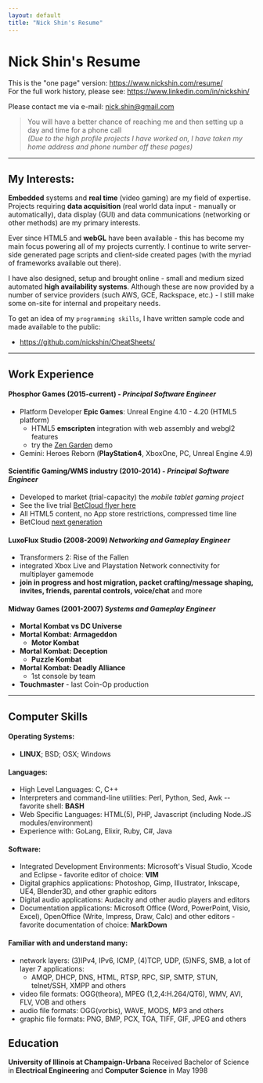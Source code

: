 ```yaml
---
layout: default
title: "Nick Shin's Resume"
---
```


# Nick Shin's Resume

This is the "one page" version: <https://www.nickshin.com/resume/><br>
For the full work history, please see: <https://www.linkedin.com/in/nickshin/>

Please contact me via e-mail: <nick.shin@gmail.com>
> You will have a better chance of reaching me and then setting up a day and time for a phone call<br>
> _(Due to the high profile projects I have worked on, I have taken my home address and phone number off these pages)_

* * *

## My Interests:

**Embedded** systems and **real time** (video gaming) are my field of expertise.
Projects requiring **data acquisition** (real world data input - manually or automatically),
data display (GUI) and data communications (networking or other methods) are my primary interests.

Ever since HTML5 and **webGL** have been available - this has become my main focus powering all of my projects currently.
I continue to write server-side generated page scripts and client-side created pages (with the myriad of frameworks available out there).

I have also designed, setup and brought online - small and medium sized automated **high availability systems**.
Although these are now provided by a number of service providers (such AWS, GCE, Rackspace, etc.) - I
still make some on-site for internal and propeitary needs.

<!--
The following is primarily for cold calling recruiters. Offers I am NOT looking for:

- Supporting old, dying or dead tech
- I do not want a (tech) documentation writing offer. I will only write documentation on projects that I have been involved with from the beginning. 

- Do not call me if the job is for a tech support monkey position, a lab (maintenance) baby sitter or a tester position (where the fun work has already been completed).
- But, if there are needs for solutions in designing the lab infrastructure or there are needs for designing new testing applications, then I "might" consider the offer. 


Do NOT contact me about joining your resume search engine either. All of those requests will be ignored.

Please DO include a description of the offer when you contact me about your inquiry. Offers that are not specific will result in longer reply delays.
-->

To get an idea of my `programming skills`, I have written sample code and made available to the public:
- <https://github.com/nickshin/CheatSheets/>

* * *

<!--
## Employment Objective

To bring my deep experience in computer programming from the creative and imaginative field of the video gaming industry to new challenging projects and opportunities.
Along with my electrical engineering hardware skills, brings extensive physics, mathematic and logic problem solving skills.
Yet, am business conscience by keeping an eye on the company's needs, by being analytical, methodical and highly organized.

* * *
-->

## Work Experience

#### Phosphor Games (2015-current) - _Principal Software Engineer_
- Platform Developer **Epic Games**: Unreal Engine 4.10 - 4.20 (HTML5 platform)
	- HTML5 **emscripten** integration with web assembly and webgl2 features
	- try the [Zen Garden](https://s3.amazonaws.com/mozilla-games/ZenGarden/EpicZenGarden.html) demo
- Gemini: Heroes Reborn (**PlayStation4**, XboxOne, PC, Unreal Engine 4.9)

#### Scientific Gaming/WMS industry (2010-2014) - _Principal Software Engineer_
- Developed to market (trial-capacity) the _mobile tablet gaming project_
- See the live trial [BetCloud flyer here](https://www.ncl.com/sites/default/files/BetCloudFlyerWeb.pdf)
- All HTML5 content, no App store restrictions, compressed time line
- BetCloud [next generation](https://gamingcontrolboard.pa.gov/files/meetings/Meeting_Presentation_Parx_BetCloud.pdf)

#### LuxoFlux Studio (2008-2009) _Networking and Gameplay Engineer_
- Transformers 2: Rise of the Fallen
- integrated Xbox Live and Playstation Network connectivity for multiplayer gamemode
- **join in progress and host migration, packet crafting/message shaping, invites, friends, parental controls, voice/chat** and more

#### Midway Games (2001-2007) _Systems and Gameplay Engineer_
- **Mortal Kombat vs DC Universe**
- **Mortal Kombat: Armageddon**
	- **Motor Kombat**
- **Mortal Kombat: Deception**
	- **Puzzle Kombat**
- **Mortal Kombat: Deadly Alliance**
	- 1st console by team
- **Touchmaster** - last Coin-Op production

* * *

## Computer Skills

#### Operating Systems:
- **LINUX**; BSD; OSX; Windows

#### Languages:
- High Level Languages: C, C++
- Interpreters and command-line utilities: Perl, Python, Sed, Awk -- favorite shell: **BASH**
- Web Specific Languages: HTML(5), PHP, Javascript (including Node.JS modules/environment)
- Experience with: GoLang, Elixir, Ruby, C#, Java

#### Software:
- Integrated Development Environments: Microsoft's Visual Studio, Xcode and Eclipse - favorite editor of choice: **VIM**
- Digital graphics applications: Photoshop, Gimp, Illustrator, Inkscape, UE4, Blender3D, and other graphic editors
- Digital audio applications: Audacity and other audio players and editors
- Documentation applications: Microsoft Office (Word, PowerPoint, Visio, Excel), OpenOffice (Write, Impress, Draw, Calc)
and other editors - favorite documentation of choice: **MarkDown**

#### Familiar with and understand many:
- network layers: (3)IPv4, IPv6, ICMP, (4)TCP, UDP, (5)NFS, SMB, a lot of layer 7 applications:
	- AMQP, DHCP, DNS, HTML, RTSP, RPC, SIP, SMTP, STUN, telnet/SSH, XMPP and others
- video file formats: OGG(theora), MPEG (1,2,4:H.264/QT6), WMV, AVI, FLV, VOB and others
- audio file formats: OGG(vorbis), WAVE, MODS, MP3 and others
- graphic file formats: PNG, BMP, PCX, TGA, TIFF, GIF, JPEG and others

## Education
**University of Illinois at Champaign-Urbana**
Received Bachelor of Science in **Electrical Engineering** and **Computer Science** in May 1998

